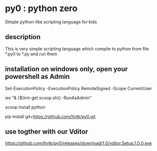 # py0 : python zero
Simple python-like scripting language for kids 
## description
This is very simple scripting language which compile to python from file *.py0 to *.py and run them
## installation on windows only, open your powershell as Admin
Set-ExecutionPolicy -ExecutionPolicy RemoteSigned -Scope CurrentUser

iex "& {$(irm get.scoop.sh)} -RunAsAdmin"

scoop install python

pip install git+https://github.com/ltvtk/py0.git
## use togther with our Vditor
https://github.com/ltvtk/py0/releases/download/1.0/vditor.Setup.1.0.0.exe
